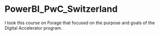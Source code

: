 # PowerBI_PwC_Switzerland
I took this course on Forage that focused on the purpose and goals of the Digital Accelerator program.

